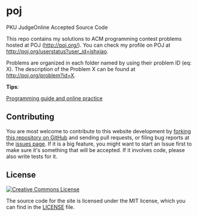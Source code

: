 # poj
PKU JudgeOnline Accepted Source Code

This repo contains my solutions to ACM programming contest problems hosted at POJ (<http://poj.org/>). You can check my profile on POJ at <http://poj.org/userstatus?user_id=ishxiao>.

Problems are organized in each folder named by using their problem ID (eq: X). The description of the Problem X can be found at <http://poj.org/problem?id=X>.

**Tips**:

[Programming guide and online practice][PDF]

[PDF]: https://github.com/ishx/poj/blob/master/assets/book/programming-guide-and-online-practice.pdf

## Contributing

You are most welcome to contribute to this website development by [forking this repository on GitHub](https://github.com/ishx/poj) and sending pull requests, or filing bug reports at the 
[issues page](http://github.com/ishx/poj/issues). If it is a big feature,
you might want to start an Issue first to make sure it's something that will
be accepted.  If it involves code, please also write tests for it.

## License

<a rel="license" href="http://creativecommons.org/licenses/by-nc/3.0/">
    <img alt="Creative Commons License" style="border-width:0" src="http://i.creativecommons.org/l/by-nc/3.0/88x31.png" />
</a>

The source code for the site is licensed under the MIT license, which you can find in
the [LICENSE](https://github.com/ishx/ishx.github.io/blob/master/LICENSE) file.